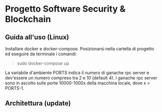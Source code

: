# Progetto Software Security & Blockchain

## Guida all'uso (Linux)
Installare docker e docker-compose.
Posizionarsi nella cartella di progetto ed eseguire da terminale i comandi:
>sudo docker-compose up
>
La variabile d'ambiente PORTS indica il numero di ganache rpc server e dev'essere un numero compreso tra 2 e 10 (default 4). I ganache rpc server sono in ascolto sulle porte 10000-1000x della macchina locale, dove x = PORTS-1.

## Architettura (update)
